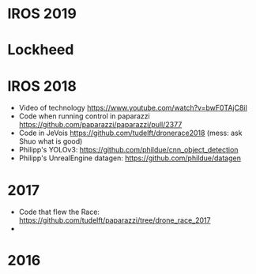 # IROS 2019

# Lockheed


# IROS 2018

 - Video of technology https://www.youtube.com/watch?v=bwF0TAjC8iI
 - Code when running control in paparazzi https://github.com/paparazzi/paparazzi/pull/2377
 - Code in JeVois https://github.com/tudelft/dronerace2018 (mess: ask Shuo what is good)
 - Philipp's YOLOv3: https://github.com/phildue/cnn_object_detection 
 - Philipp's UnrealEngine datagen: https://github.com/phildue/datagen

# 2017

 - Code that flew the Race: https://github.com/tudelft/paparazzi/tree/drone_race_2017
 - 

# 2016